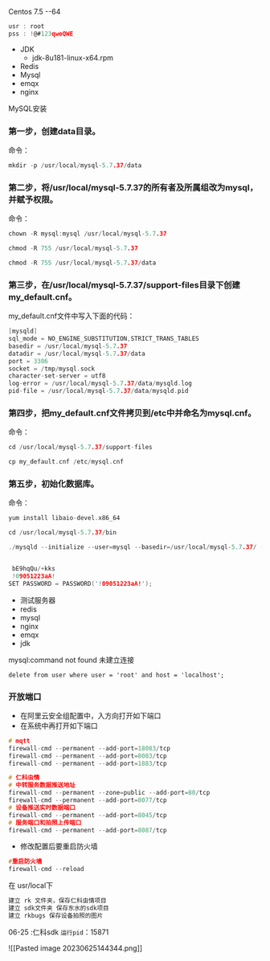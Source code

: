 Centos 7.5 --64
```c
usr : root
pss : !@#123qweQWE
```


- JDK
	- jdk-8u181-linux-x64.rpm
- Redis
- Mysql
- emqx
- nginx

MySQL安装
### 第一步，创建data目录。

命令：
```c
mkdir -p /usr/local/mysql-5.7.37/data
```


### 第二步，将/usr/local/mysql-5.7.37的所有者及所属组改为mysql，并赋予权限。

命令：
```c
chown -R mysql:mysql /usr/local/mysql-5.7.37

chmod -R 755 /usr/local/mysql-5.7.37

chmod -R 755 /usr/local/mysql-5.7.37/data
```


### 第三步，在/usr/local/mysql-5.7.37/support-files目录下创建my_default.cnf。

my_default.cnf文件中写入下面的代码：
```c
[mysqld]
sql_mode = NO_ENGINE_SUBSTITUTION,STRICT_TRANS_TABLES 
basedir = /usr/local/mysql-5.7.37
datadir = /usr/local/mysql-5.7.37/data
port = 3306
socket = /tmp/mysql.sock
character-set-server = utf8
log-error = /usr/local/mysql-5.7.37/data/mysqld.log
pid-file = /usr/local/mysql-5.7.37/data/mysqld.pid

```
### 第四步，把my_default.cnf文件拷贝到/etc中并命名为mysql.cnf。
命令：
```c
cd /usr/local/mysql-5.7.37/support-files

cp my_default.cnf /etc/mysql.cnf
```


### 第五步，初始化数据库。

命令：
```c
yum install libaio-devel.x86_64

cd /usr/local/mysql-5.7.37/bin

./mysqld --initialize --user=mysql --basedir=/usr/local/mysql-5.7.37/ --datadir=/usr/local/mysql-5.7.37/data/
```

```c

 bE9hqQu/+kks
 !09051223aA!
SET PASSWORD = PASSWORD('!09051223aA!');
```

- 测试服务器
- redis
- mysql
- nginx
- emqx
- jdk


mysql:command not found
未建立连接
```mysql
delete from user where user = 'root' and host = 'localhost';
```

### 开放端口
- 在阿里云安全组配置中，入方向打开如下端口
- 在系统中再打开如下端口
```c
# mqtt
firewall-cmd --permanent --add-port=18083/tcp
firewall-cmd --permanent --add-port=8083/tcp
firewall-cmd --permanent --add-port=1883/tcp

# 仁科虫情
# 中转服务数据推送地址
firewall-cmd --permanent --zone=public --add-port=80/tcp
firewall-cmd --permanent --add-port=8077/tcp
# 设备推送实时数据端口
firewall-cmd --permanent --add-port=8045/tcp
# 服务端口和拍照上传端口
firewall-cmd --permanent --add-port=8087/tcp
```
- 修改配置后要重启防火墙
```c
#重启防火墙
firewall-cmd --reload
```

在 usr/local下
```c
建立 rk 文件夹，保存仁科虫情项目
建立 sdk文件夹 保存东水的sdk项目
建立 rkbugs 保存设备拍照的图片
```
06-25 :仁科sdk `运行pid`：15871

![[Pasted image 20230625144344.png]]